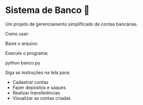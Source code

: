 # Sistema de Banco 🏦
Um projeto de gerenciamento simplificado de contas bancárias.

Como usar:

Baixe o arquivo.

Execute o programa:

python banco.py

Siga as instruções na tela para:

- Cadastrar contas
- Fazer depósitos e saques
- Realizar transferências
- Visualizar as contas criadas
